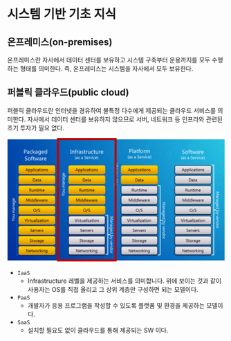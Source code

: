 # 시스템 기반 기초 지식

## 온프레미스(on-premises)

온프레미스란 자사에서 데이터 센터를 보유하고 시스템 구축부터 운용까지를 모두 수행하는 형태를 의미한다. 즉, 온프레미스는 시스템을 자사에서 모두 보유한다.

## 퍼블릭 클라우드(public cloud)

퍼블릭 클라우드란 인터넷을 경유하여 불특정 다수에게 제공되는 클라우드 서비스를 의미한다. 자사에서 데이터 센터를 보유하지 않으므로 서버, 네트워크 등 인프라와 관련된 초기 투자가 필요 없다.

![iaas](/images/iaas.png)

- `IaaS`
  - Infrastructure 레벨을 제공하는 서비스를 의미합니다. 위에 보이는 것과 같이 사용자는 OS를 직접 올리고 그 상위 계층만 구성하면 되는 모델이다.
- `PaaS`
  - 개발자가 응용 프로그램을 작성할 수 있도록 플랫폼 및 환경을 제공하는 모델이다.
- `SaaS`
  - 설치할 필요도 없이 클라우드를 통해 제공되는 SW 이다.
